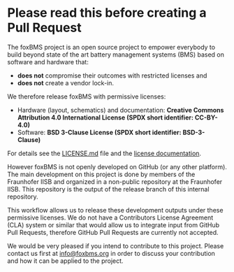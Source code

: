 # Please read this before creating a Pull Request

The foxBMS project is an open source project to empower everybody to build
beyond state of the art battery management systems (BMS) based on software and
hardware that:

- **does not** compromise their outcomes with restricted licenses and
- **does not** create a vendor lock-in.

We therefore release foxBMS with permissive licenses:

- Hardware (layout, schematics) and documentation:
  **Creative Commons Attribution 4.0 International License (SPDX short identifier: CC-BY-4.0)**
- Software: **BSD 3-Clause License (SPDX short identifier: BSD-3-Clause)**

For details see the [LICENSE.md](../LICENSE.md) file and the
[license documentation](https://iisb-foxbms.iisb.fraunhofer.de/foxbms/gen2/docs/html/latest/general/licenses.html).

However foxBMS is not openly developed on GitHub (or any other platform). The
main development on this project is done by members of the Fraunhofer IISB and
organized in a non-public repository at the Fraunhofer IISB. This repository is
the output of the release branch of this internal repository.

This workflow allows us to release these development outputs under these
permissive licenses. We do not have a Contributors License Agreement (CLA)
system or similar that would allow us to integrate input from GitHub Pull
Requests, therefore GitHub Pull Requests are currently not accepted.

We would be very pleased if you intend to contribute to this project. Please
contact us first at info@foxbms.org in order to discuss your contribution and
how it can be applied to the project.
